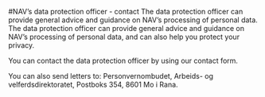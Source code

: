 #NAV’s data protection officer - contact
The data protection officer can provide general advice and guidance on NAV’s processing of personal data. 
The data protection officer can provide general advice and guidance on NAV’s processing of personal data, and can also help you protect your privacy.

 You can contact the data protection officer by using our contact form. 

  You can also send letters to: Personvernombudet, Arbeids- og velferdsdirektoratet, Postboks 354, 8601 Mo i Rana.

 